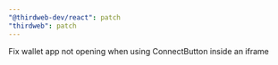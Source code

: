 ```yaml
---
"@thirdweb-dev/react": patch
"thirdweb": patch
---
```


Fix wallet app not opening when using ConnectButton inside an iframe
